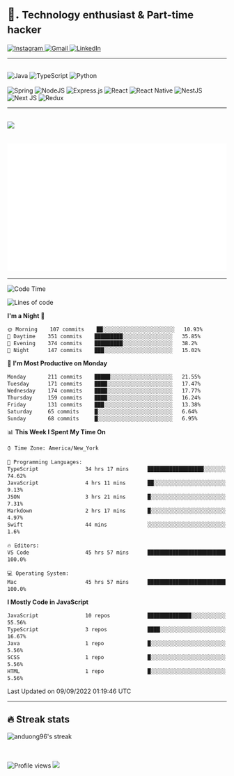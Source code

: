 <div align="left">
  <h1>👋. <small>Technology enthusiast & Part-time hacker</small></h1>

  <a href="https://www.instagram.com/ahdng">
    <img alt="Instagram" src="https://img.shields.io/badge/ahdng-%23E4405F.svg?style=for-the-badge&logo=Instagram&logoColor=white"/>
  </a>
  <a href="mailto:an.duongx@gmail.com">
    <img alt="Gmail" src="https://img.shields.io/badge/Gmail-D14836?style=for-the-badge&logo=gmail&logoColor=white" />
  </a>
  <a href="https://www.linkedin.com/in/ahdng">
    <img alt="LinkedIn" src="https://img.shields.io/badge/linkedin-%230077B5.svg?style=for-the-badge&logo=linkedin&logoColor=white"/>
  </a>

  <br/>
  <hr />
  <br/>

  <img alt="Java" src="https://img.shields.io/badge/java-%23ED8B00.svg?style=for-the-badge&logo=java&logoColor=white"/>
  <img alt="TypeScript" src="https://img.shields.io/badge/typescript-%23007ACC.svg?style=for-the-badge&logo=typescript&logoColor=white"/>
  <img alt="Python" src="https://img.shields.io/badge/python-%2314354C.svg?style=for-the-badge&logo=python&logoColor=white"/>

  <br />
  <br />
  <img alt="Spring" src="https://img.shields.io/badge/spring-%236DB33F.svg?style=for-the-badge&logo=spring&logoColor=white"/>
  <img alt="NodeJS" src="https://img.shields.io/badge/node.js-%2343853D.svg?style=for-the-badge&logo=node-dot-js&logoColor=white"/>
  <img alt="Express.js" src="https://img.shields.io/badge/express.js-%23404d59.svg?style=for-the-badge&logo=express&logoColor=%2361DAFB"/>
  <img alt="React" src="https://img.shields.io/badge/react-%2320232a.svg?style=for-the-badge&logo=react&logoColor=%2361DAFB"/>
  <img alt="React Native" src="https://img.shields.io/badge/react_native-%2320232a.svg?style=for-the-badge&logo=react&logoColor=%2361DAFB"/>
  <img alt="NestJS" src="https://img.shields.io/badge/nestjs-%23E0234E.svg?style=for-the-badge&logo=nestjs&logoColor=white" />
  <img alt="Next JS" src="https://img.shields.io/badge/nextjs-%23000000.svg?style=for-the-badge&logo=next.js&logoColor=white"/>
  <img alt="Redux" src="https://img.shields.io/badge/redux-%23593d88.svg?style=for-the-badge&logo=redux&logoColor=white"/>

  <br/>
  <hr />
  <br/>
  <img src="https://github-profile-trophy.vercel.app/?username=anduong96&theme=onedark" />
  <br/>
  <br/>

  ![Stats Overview](https://raw.githubusercontent.com/anduong96/github-stats-transparent/output/generated/overview.svg)

  <hr />
  
  <!--START_SECTION:waka-->
![Code Time](http://img.shields.io/badge/Code%20Time-3%2C028%20hrs%2055%20mins-blue)

![Lines of code](https://img.shields.io/badge/From%20Hello%20World%20I%27ve%20Written-562%20Thousand%20lines%20of%20code-blue)

**I'm a Night 🦉** 

```text
🌞 Morning    107 commits    ██░░░░░░░░░░░░░░░░░░░░░░░   10.93% 
🌆 Daytime    351 commits    █████████░░░░░░░░░░░░░░░░   35.85% 
🌃 Evening    374 commits    █████████░░░░░░░░░░░░░░░░   38.2% 
🌙 Night      147 commits    ███░░░░░░░░░░░░░░░░░░░░░░   15.02%

```
📅 **I'm Most Productive on Monday** 

```text
Monday       211 commits    █████░░░░░░░░░░░░░░░░░░░░   21.55% 
Tuesday      171 commits    ████░░░░░░░░░░░░░░░░░░░░░   17.47% 
Wednesday    174 commits    ████░░░░░░░░░░░░░░░░░░░░░   17.77% 
Thursday     159 commits    ████░░░░░░░░░░░░░░░░░░░░░   16.24% 
Friday       131 commits    ███░░░░░░░░░░░░░░░░░░░░░░   13.38% 
Saturday     65 commits     █░░░░░░░░░░░░░░░░░░░░░░░░   6.64% 
Sunday       68 commits     █░░░░░░░░░░░░░░░░░░░░░░░░   6.95%

```


📊 **This Week I Spent My Time On** 

```text
⌚︎ Time Zone: America/New_York

💬 Programming Languages: 
TypeScript               34 hrs 17 mins      ██████████████████░░░░░░░   74.62% 
JavaScript               4 hrs 11 mins       ██░░░░░░░░░░░░░░░░░░░░░░░   9.13% 
JSON                     3 hrs 21 mins       █░░░░░░░░░░░░░░░░░░░░░░░░   7.31% 
Markdown                 2 hrs 17 mins       █░░░░░░░░░░░░░░░░░░░░░░░░   4.97% 
Swift                    44 mins             ░░░░░░░░░░░░░░░░░░░░░░░░░   1.6%

🔥 Editors: 
VS Code                  45 hrs 57 mins      █████████████████████████   100.0%

💻 Operating System: 
Mac                      45 hrs 57 mins      █████████████████████████   100.0%

```

**I Mostly Code in JavaScript** 

```text
JavaScript               10 repos            ██████████████░░░░░░░░░░░   55.56% 
TypeScript               3 repos             ████░░░░░░░░░░░░░░░░░░░░░   16.67% 
Java                     1 repo              █░░░░░░░░░░░░░░░░░░░░░░░░   5.56% 
SCSS                     1 repo              █░░░░░░░░░░░░░░░░░░░░░░░░   5.56% 
HTML                     1 repo              █░░░░░░░░░░░░░░░░░░░░░░░░   5.56%

```



 Last Updated on 09/09/2022 01:19:46 UTC
<!--END_SECTION:waka-->
  
  <hr />

  <h2>🔥 Streak stats</h2>
  <img alt="anduong96's streak" src="https://github-readme-streak-stats.herokuapp.com/?user=anduong96&theme=monokai-metallian&hide_border=true"/>
</div>
<br/>
<br/>

![Profile views](https://gpvc.arturio.dev/anduong96)
![](https://hit.yhype.me/github/profile?user_id=13195989)
